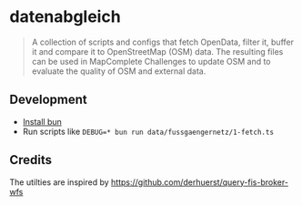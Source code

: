 # datenabgleich

> A collection of scripts and configs that fetch OpenData, filter it, buffer it and compare it to OpenStreetMap (OSM) data.
> The resulting files can be used in MapComplete Challenges to update OSM and to evaluate the quality of OSM and external data.

## Development

- [Install bun](https://bun.sh/docs/installation)
- Run scripts like `DEBUG=* bun run data/fussgaengernetz/1-fetch.ts`

## Credits

The utilties are inspired by https://github.com/derhuerst/query-fis-broker-wfs
